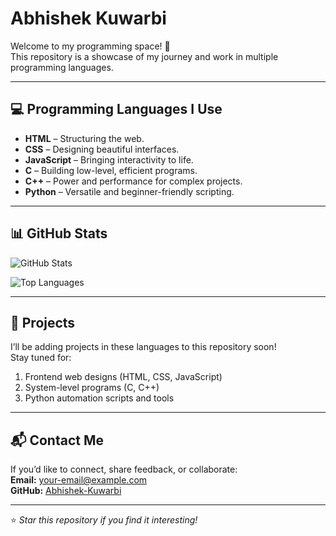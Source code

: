 # Abhishek Kuwarbi

Welcome to my programming space! 🚀  
This repository is a showcase of my journey and work in multiple programming languages.

---

## 💻 Programming Languages I Use

- **HTML** – Structuring the web.
- **CSS** – Designing beautiful interfaces.
- **JavaScript** – Bringing interactivity to life.
- **C** – Building low-level, efficient programs.
- **C++** – Power and performance for complex projects.
- **Python** – Versatile and beginner-friendly scripting.

---

## 📊 GitHub Stats

![GitHub Stats](https://github-readme-stats.vercel.app/api?username=abhishek-kuwarbi&show_icons=true&theme=tokyonight)  

![Top Languages](https://github-readme-stats.vercel.app/api/top-langs/?username=abhishek-kuwarbi&layout=compact&theme=tokyonight)

---

## 📂 Projects
I’ll be adding projects in these languages to this repository soon!  
Stay tuned for:

1. Frontend web designs (HTML, CSS, JavaScript)
2. System-level programs (C, C++)
3. Python automation scripts and tools

---

## 📬 Contact Me
If you’d like to connect, share feedback, or collaborate:  
**Email:** your-email@example.com  
**GitHub:** [Abhishek-Kuwarbi](https://github.com/abhishek-kuwarbi)

---
⭐ _Star this repository if you find it interesting!_
